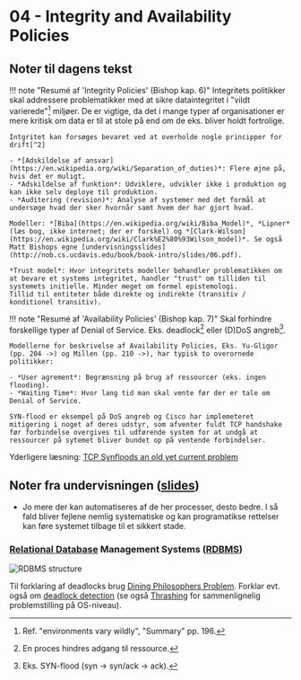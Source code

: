 # 04 - Integrity and Availability Policies

## Noter til dagens tekst

!!! note "Resumé af 'Integrity Policies' (Bishop kap. 6)"
    Integritets politikker skal addressere problematikker med at sikre dataintegritet i "vildt varierede"[^1] miljøer. De er vigtige, da det i mange typer af organisationer er mere kritisk om data er til at stole på end om de eks. bliver holdt fortrolige.

    Intgritet kan forsøges bevaret ved at overholde nogle principper for drift[^2]

    - *[Adskildelse af ansvar](https://en.wikipedia.org/wiki/Separation_of_duties)*: Flere øjne på, hvis det er muligt.  
    - *Adskildelse af funktion*: Udviklere, udvikler ikke i produktion og kan ikke selv deploye til produktion.
    - *Auditering (revision)*: Analyse af systemer med det formål at undersøge hvad der sker hvornår samt hvem der har gjort hvad.

    Modeller: *[Biba](https://en.wikipedia.org/wiki/Biba_Model)*, *Lipner* (læs bog, ikke internet; der er forskel) og *[Clark-Wilson](https://en.wikipedia.org/wiki/Clark%E2%80%93Wilson_model)*. Se også Matt Bishops egne [undervisningsslides](http://nob.cs.ucdavis.edu/book/book-intro/slides/06.pdf).

    *Trust model*: Hvor integritets modeller behandler problematikken om at bevare et systems integritet, handler "trust" om tilliden til systemets initielle. Minder meget om formel epistemologi.   
    Tillid til entiteter både direkte og indirekte (transitiv / konditionel transitiv).

!!! note "Resumé af 'Availability Policies' (Bishop kap. 7)"
    Skal forhindre forskellige typer af Denial of Service. Eks. deadlock[^3] eller (D)DoS angreb[^4].

    Modellerne for beskrivelse af Availability Policies, Eks. Yu-Gligor (pp. 204 ->) og Millen (pp. 210 ->), har typisk to overornede politikker:

    - *User agrement*: Begrænsning på brug af ressourcer (eks. ingen flooding).
    - *Waiting Time*: Hvor lang tid man skal vente før der er tale om Denial of Service.

    SYN-flood er eksempel på DoS angreb og Cisco har implemeteret mitigering i noget af deres udstyr, som afventer fuldt TCP handshake før forbindelse overgives til udførende system for at undgå at ressourcer på sytemet bliver bundet op på ventende forbindelser.

Yderligere læsning: [TCP Synfloods
an old yet current problem](http://quigon.bsws.de/papers/2017/bsdcan/)

## Noter fra undervisningen ([slides](https://github.com/kramse/security-courses/blob/master/courses/system-and-software/system-security/4-integrity-availability-policies.pdf))

- Jo mere der kan automatiseres af de her processer, desto bedre. I så fald bliver fejlene nemlig systematiske og kan programatikse rettelser kan føre systemet tilbage til et sikkert stade.

### [Relational Database](https://en.wikipedia.org/wiki/Relational_database) Management Systems ([RDBMS](https://en.wikipedia.org/wiki/Relational_database#RDBMS))

![RDBMS structure](https://upload.wikimedia.org/wikipedia/commons/5/57/RDBMS_structure.png)

Til forklaring af deadlocks brug [Dining Philosophers Problem](https://en.wikipedia.org/wiki/Dining_philosophers_problem). Forklar evt. også om [deadlock detection](https://en.wikipedia.org/wiki/Deadlock#Detection) (se også [Thrashing](https://en.wikipedia.org/wiki/Thrashing_(computer_science)) for sammenlignelig problemstilling på OS-niveau).

[^1]: Ref. "environments vary wildly", "Summary" pp. 196.  
[^2]: Ref. "principles of operation", "Goals" pp. 173.
[^3]: En proces hindres adgang til ressource.
[^4]: Eks. SYN-flood (syn -> syn/ack -> ack).
